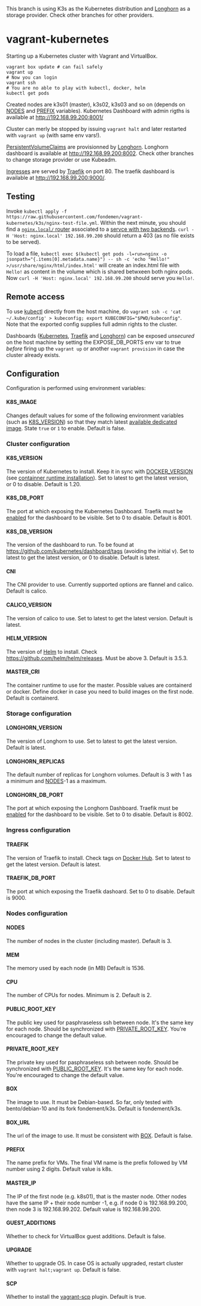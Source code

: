 This branch is using K3s as the Kubernetes distribution and [Longhorn](https://longhorn.io/) as a storage provider.
Check other branches for other providers.

# vagrant-kubernetes
Starting up a Kubernetes cluster with Vagrant and VirtualBox.

```
vagrant box update # can fail safely
vagrant up
# Now you can login
vagrant ssh
# You are no able to play with kubectl, docker, helm
kubectl get pods
```

Created nodes are k3s01 (master), k3s02, k3s03 and so on (depends on [NODES](#nodes) and [PREFIX](#prefix) variables). Kubernetes Dashboard with admin rigths is available at http://192.168.99.200:8001/

Cluster can merly be stopped by issuing `vagrant halt` and later restarted with `vagrant up` (with same env vars!).

[PersistentVolumeClaims](https://kubernetes.io/docs/concepts/storage/persistent-volumes/#persistentvolumeclaims) are provisionned by [Longhorn](https://longhorn.io/). Longhorn dashboard is available at http://192.168.99.200:8002. Check other branches to change storage provider or use Kubeadm.

[Ingresses](https://kubernetes.io/docs/concepts/services-networking/ingress/) are served by [Traefik](https://docs.traefik.io/providers/kubernetes-ingress/) on port 80. The traefik dashboard is available at http://192.168.99.200:9000/.

## Testing

Invoke `kubectl apply -f https://raw.githubusercontent.com/fondemen/vagrant-kubernetes/k3s/nginx-test-file.yml`. Within the next minute, you should find a [`nginx.local/` router](http://192.168.99.200/dashboard/#/http/routers/nginx-ingress-default-nginx-local@kubernetes) associated to a [servce with two backends](http://192.168.99.200/dashboard/#/http/services/default-nginx-service-80@kubernetes). `curl -H 'Host: nginx.local' 192.168.99.200` should return a 403 (as no file exists to be served).

To load a file, `kubectl exec $(kubectl get pods -l=run=nginx -o jsonpath="{.items[0].metadata.name}") -- sh -c 'echo "Hello!" >/usr/share/nginx/html/index.html'` will create an index.html file with `Hello!` as content in the volume which is shared betwxeen both nginx pods. Now `curl -H 'Host: nginx.local' 192.168.99.200` should serve you `Hello!`.

## Remote access

To use [kubectl](https://kubernetes.io/fr/docs/reference/kubectl/overview/) directly from the host machine, do `vagrant ssh -c 'cat ~/.kube/config' > kubeconfig; export KUBECONFIG="$PWD/kubeconfig"`. Note that the exported config supplies full admin rights to the cluster.

Dashboards ([Kubernetes](#k8s_db_port), [Traefik](#traefik_db_port) and [Longhorn](#longhorn_db_port)) can be exposed *unsecured* on the host machine by setting the EXPOSE_DB_PORTS env var to true *before* firing up the `vagrant up` or another `vagrant provision` in case the cluster already exists.

## Configuration

Configuration is performed using environment variables:

#### K8S_IMAGE
Changes default values for some of the following environment variables (such as [K8S_VERSION](#k8s_version)) so that they match latest [available dedicated image](https://app.vagrantup.com/fondement/boxes/k3s). State `true` or `1` to enable.
Default is false.

### Cluster configuration

#### K8S_VERSION
The version of Kubernetes to install. Keep it in sync with [DOCKER_VERSION](#docker_version) (see [containner runtime installation](https://kubernetes.io/docs/setup/production-environment/container-runtimes/#docker)). Set to latest to get the latest version, or 0 to disable.
Default is 1.20.

#### K8S_DB_PORT
The port at which exposing the Kubernetes Dashboard. Traefik must be [enabled](#traefik) for the dashboard to be visible. Set to 0 to disable.
Default is 8001.

#### K8S_DB_VERSION
The version of the dashboard to run. To be found at https://github.com/kubernetes/dashboard/tags (avoiding the initial v). Set to latest to get the latest version, or 0 to disable.
Default is latest.

#### CNI
The CNI provider to use. Currently supported options are flannel and calico.
Default is calico.

#### CALICO_VERSION
The version of calico to use. Set to latest to get the latest version.
Default is latest.

#### HELM_VERSION
The version of [Helm](https://helm.sh/) to install. Check https://github.com/helm/helm/releases. Must be above 3.
Default is 3.5.3.

#### MASTER_CRI
The container runtime to use for the master. Possible values are containerd or docker. Define docker in case you need to build images on the first node.
Default is containerd.

### Storage configuration

#### LONGHORN_VERSION
The version of Longhorn to use. Set to latest to get the latest version.
Default is latest.

#### LONGHORN_REPLICAS
The default number of replicas for Longhorn volumes.
Default is 3 with 1 as a minimum and [NODES](#nodes)-1 as a maximum.

#### LONGHORN_DB_PORT
The port at which exposing the Longhorn Dashboard. Traefik must be [enabled](#traefik) for the dashboard to be visible. Set to 0 to disable.
Default is 8002.

### Ingress configuration

#### TRAEFIK
The version of Traefik to install. Check tags on [Docker Hub](https://hub.docker.com/_/traefik). Set to latest to get the latest version.
Default is latest.

#### TRAEFIK_DB_PORT
The port at which exposing the Traefik dashoard. Set to 0 to disable.
Default is 9000.

### Nodes configuration

#### NODES
The number of nodes in the cluster (including master).
Default is 3.

#### MEM
The memory used by each node (in MB)
Default is 1536.

#### CPU
The number of CPUs for nodes. Minimum is 2.
Default is 2.

#### PUBLIC_ROOT_KEY
The public key used for pasphraseless ssh between node. It's the same key for each node. Should be synchronized with [PRIVATE_ROOT_KEY](#private_root_key). You're encouraged to change the default value.

#### PRIVATE_ROOT_KEY
The private key used for pasphraseless ssh between node. Should be synchronized with [PUBLIC_ROOT_KEY](#public_root_key). It's the same key for each node. You're encouraged to change the default value.

#### BOX
The image to use. It must be Debian-based. So far, only tested with bento/debian-10 and its fork fondement/k3s.
Default is fondement/k3s.

#### BOX_URL
The url of the image to use. It must be consistent with [BOX](#box).
Default is false.

#### PREFIX
The name prefix for VMs. The final VM name is the prefix followed by VM number using 2 digits.
Default value is k8s.

#### MASTER_IP
The IP of the first node (e.g. k8s01), that is the master node. Other nodes have the same IP + their node number -1, e.g. if node 0 is 192.168.99.200, then node 3 is 192.168.99.202.
Default value is 192.168.99.200.

#### GUEST_ADDITIONS
Whether to check for VirtualBox guest additions.
Default is false.

#### UPGRADE
Whether to upgrade OS. In case OS is actually upgraded, restart cluster with `vagrant halt;vagrant up`.
Default is false.

#### SCP
Whether to install the [vagrant-scp](https://github.com/invernizzi/vagrant-scp) plugin.
Default is true.
